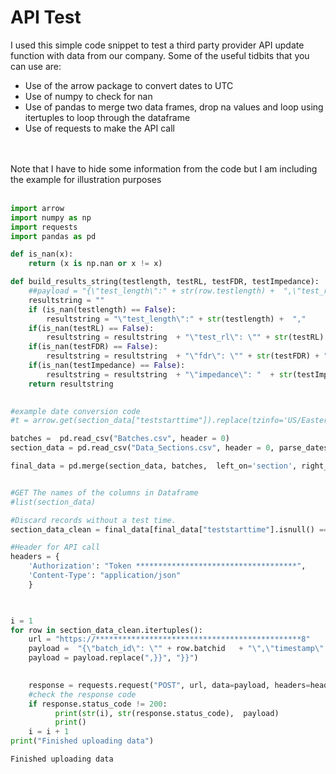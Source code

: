 # API Test

I used this simple code snippet to test a third party provider API update function with data from our company.
Some of the useful tidbits that you can use are:<br>
-  Use of the arrow package to convert dates to UTC
-  Use of numpy to check for nan
-  Use of pandas to merge two data frames, drop na values and loop using itertuples to loop through the dataframe
-  Use of requests to make the API call
<br>
<br>
Note that I have to hide some information from the code but I am including the example for illustration purposes
<br>
<br>

```python
import arrow
import numpy as np
import requests
import pandas as pd

def is_nan(x):
    return (x is np.nan or x != x)

def build_results_string(testlength, testRL, testFDR, testImpedance):
    ##payload = "{\"test_length\":" + str(row.testlength) +  ",\"test_rl\": \"" + str(row.testRL) + "\",\"fdr\": \"" + str(row.testFDR) + "\",\"impedance\": "  + str(row.testImpedance) +  "}}"
    resultstring = ""
    if (is_nan(testlength) == False): 
        resultstring = "\"test_length\":" + str(testlength) +  ","
    if(is_nan(testRL) == False):
        resultstring = resultstring  + "\"test_rl\": \"" + str(testRL) + "\","
    if(is_nan(testFDR) == False):
        resultstring = resultstring  + "\"fdr\": \"" + str(testFDR) + "\","
    if(is_nan(testImpedance) == False):
        resultstring = resultstring  + "\"impedance\": "  + str(testImpedance) 
    return resultstring
  

#example date conversion code
#t = arrow.get(section_data["teststarttime"]).replace(tzinfo='US/Eastern').to('UTC').isoformat()

batches =  pd.read_csv("Batches.csv", header = 0)
section_data = pd.read_csv("Data_Sections.csv", header = 0, parse_dates=['teststarttime'])

final_data = pd.merge(section_data, batches,  left_on='section', right_on='batchname')


#GET The names of the columns in Dataframe
#list(section_data)

#Discard records without a test time.
section_data_clean = final_data[final_data["teststarttime"].isnull() == False]

#Header for API call
headers = {
    'Authorization': "Token ************************************",
    'Content-Type': "application/json"
    }
                                                  


i = 1
for row in section_data_clean.itertuples():
    url = "https://**********************************************8"
    payload =  "{\"batch_id\": \"" + row.batchid   + "\",\"timestamp\": \"" + str(arrow.get(row.teststarttime).replace(tzinfo='US/Eastern').to('UTC').isoformat()) + "\",\"results\": {" + build_results_string(row.testlength, row.testRL, row.testFDR, row.testImpedance) +  "}}"
    payload = payload.replace(",}}", "}}")
    

    response = requests.request("POST", url, data=payload, headers=headers)
    #check the response code
    if response.status_code != 200:
          print(str(i), str(response.status_code),  payload)
          print()
    i = i + 1
print("Finished uploading data")
```

    Finished uploading data
    
